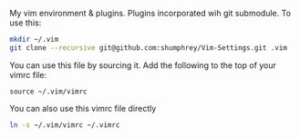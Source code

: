 My vim environment & plugins. Plugins incorporated wih git submodule.
To use this:

```bash
mkdir ~/.vim
git clone --recursive git@github.com:shumphrey/Vim-Settings.git .vim
```

You can use this file by sourcing it. Add the following to the top of your vimrc file:

```
source ~/.vim/vimrc
```

You can also use this vimrc file directly

```bash
ln -s ~/.vim/vimrc ~/.vimrc
```
